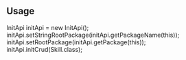 ## Usage

InitApi initApi = new InitApi();
initApi.setStringRootPackage(initApi.getPackageName(this));
initApi.setRootPackage(initApi.getPackage(this));
initApi.initCrud(Skill.class);
